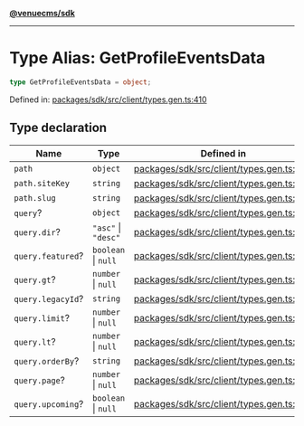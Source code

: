 [**@venuecms/sdk**](../Index.md)

***

# Type Alias: GetProfileEventsData

```ts
type GetProfileEventsData = object;
```

Defined in: [packages/sdk/src/client/types.gen.ts:410](https://github.com/venuecms/sdk/blob/9b35c3f75ba3cd0722f50bc82d98f2f4dd56e037/packages/sdk/src/client/types.gen.ts#L410)

## Type declaration

| Name | Type | Defined in |
| ------ | ------ | ------ |
| <a id="path"></a> `path` | `object` | [packages/sdk/src/client/types.gen.ts:411](https://github.com/venuecms/sdk/blob/9b35c3f75ba3cd0722f50bc82d98f2f4dd56e037/packages/sdk/src/client/types.gen.ts#L411) |
| `path.siteKey` | `string` | [packages/sdk/src/client/types.gen.ts:412](https://github.com/venuecms/sdk/blob/9b35c3f75ba3cd0722f50bc82d98f2f4dd56e037/packages/sdk/src/client/types.gen.ts#L412) |
| `path.slug` | `string` | [packages/sdk/src/client/types.gen.ts:413](https://github.com/venuecms/sdk/blob/9b35c3f75ba3cd0722f50bc82d98f2f4dd56e037/packages/sdk/src/client/types.gen.ts#L413) |
| <a id="query"></a> `query`? | `object` | [packages/sdk/src/client/types.gen.ts:415](https://github.com/venuecms/sdk/blob/9b35c3f75ba3cd0722f50bc82d98f2f4dd56e037/packages/sdk/src/client/types.gen.ts#L415) |
| `query.dir`? | `"asc"` \| `"desc"` | [packages/sdk/src/client/types.gen.ts:416](https://github.com/venuecms/sdk/blob/9b35c3f75ba3cd0722f50bc82d98f2f4dd56e037/packages/sdk/src/client/types.gen.ts#L416) |
| `query.featured`? | `boolean` \| `null` | [packages/sdk/src/client/types.gen.ts:417](https://github.com/venuecms/sdk/blob/9b35c3f75ba3cd0722f50bc82d98f2f4dd56e037/packages/sdk/src/client/types.gen.ts#L417) |
| `query.gt`? | `number` \| `null` | [packages/sdk/src/client/types.gen.ts:418](https://github.com/venuecms/sdk/blob/9b35c3f75ba3cd0722f50bc82d98f2f4dd56e037/packages/sdk/src/client/types.gen.ts#L418) |
| `query.legacyId`? | `string` | [packages/sdk/src/client/types.gen.ts:419](https://github.com/venuecms/sdk/blob/9b35c3f75ba3cd0722f50bc82d98f2f4dd56e037/packages/sdk/src/client/types.gen.ts#L419) |
| `query.limit`? | `number` \| `null` | [packages/sdk/src/client/types.gen.ts:420](https://github.com/venuecms/sdk/blob/9b35c3f75ba3cd0722f50bc82d98f2f4dd56e037/packages/sdk/src/client/types.gen.ts#L420) |
| `query.lt`? | `number` \| `null` | [packages/sdk/src/client/types.gen.ts:421](https://github.com/venuecms/sdk/blob/9b35c3f75ba3cd0722f50bc82d98f2f4dd56e037/packages/sdk/src/client/types.gen.ts#L421) |
| `query.orderBy`? | `string` | [packages/sdk/src/client/types.gen.ts:422](https://github.com/venuecms/sdk/blob/9b35c3f75ba3cd0722f50bc82d98f2f4dd56e037/packages/sdk/src/client/types.gen.ts#L422) |
| `query.page`? | `number` \| `null` | [packages/sdk/src/client/types.gen.ts:423](https://github.com/venuecms/sdk/blob/9b35c3f75ba3cd0722f50bc82d98f2f4dd56e037/packages/sdk/src/client/types.gen.ts#L423) |
| `query.upcoming`? | `boolean` \| `null` | [packages/sdk/src/client/types.gen.ts:424](https://github.com/venuecms/sdk/blob/9b35c3f75ba3cd0722f50bc82d98f2f4dd56e037/packages/sdk/src/client/types.gen.ts#L424) |
